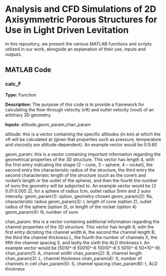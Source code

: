 # Analysis and CFD Simulations of 2D Axisymmetric Porous Structures for Use in Light Driven Levitation

In this repository, we present the various MATLAB functions and scripts utilized in our work, alongside an explanation of their use, inputs and outputs.

## MATLAB Code

### calc_F 

**Type:** Function

**Description:** The purpose of this code is to provide a framework for calculating the flow-through velocity (vft) and outlet velocity (vout) of an arbitrary 3D geometry.

**Inputs:** altitude,geom_param,chan_param

altitude: this is a vector containing the specific altitudes (in km) at which the vft will be calculated at (given that properties such as pressure, temperature and viscosity are altitude-dependent). An example vector would be 0:5:80 

geom_param: this is a vector containing important information regarding the geometrical properties of the 3D structure. This vector has length 4, with the first entry indicating the shape (2 – cone, 3 – sphere, 4 – rocket), the second entry the characteristic radius of the structure, the third entry the second characteristic length of the structure (such as the cone’s and rocket’s length or the outlet of the sphere), and then the fourth the number of suns the geometry will be subjected to. An example vector would be [3 0.01 0.005 2], for a sphere of radius 1cm, outlet radius 5mm and 2 suns intensity.
geom_param(1): option, geometry chosen
geom_param(2): Ra, characteristic radius
geom_param(3): l, length of cone (option 2), outlet radius of the sphere (option 3), or length of the rocket (option 4)
geom_param(4): N, number of suns

chan_param: this is a vector containing additional information regarding the channel properties of the 3D structure. This vector has length 6, with the first entry dictating the channel width A, the second the channel length B, the third the channel thickness L, the fourth the number of channels X, the fifth the channel spacing S, and lastly the sixth the ALD thickness t. An example vector would be [50*10^-6 500*10^-6 100*10^-6 5 50*10^-6 50*10^-9]. 
chan_param(1): A, channel width
chan_param(2): B, channel length
chan_param(3): L, channel thickness
chan_param(4): X, number of channels in cell
chan_param(5): S, channel spacing
chan_param(6): t, ALD thickness








